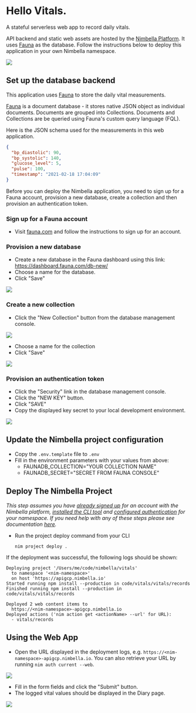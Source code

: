 # Hello Vitals.

A stateful serverless web app to record daily vitals. 

API backend and static web assets are hosted by the [Nimbella Platform](https://nimbella.com). It uses [Fauna](https://fauna.com/) as the database. Follow the instructions below to deploy this application in your own Nimbella namespace.

![](.images/app.png)

## Set up the database backend

This application uses [Fauna](https://fauna.com/) to store the daily vital measurements. 

[Fauna](https://fauna.com/) is a document database - it stores native JSON object as individual documents. Documents are grouped into Collections. Documents and Collections are be queried using Fauna's custom query language (FQL).

Here is the JSON schema used for the measurements in this web application.

```json
{
  "bp_diastolic": 90,
  "bp_systolic": 140,
  "glucose_level": 5,
  "pulse": 100,
  "timestamp": "2021-02-18 17:04:09"
}
```

Before you can deploy the Nimbella application, you need to sign up for a Fauna account, provision a new database, create a collection and then provision an authentication token. 

### Sign up for a Fauna account

- Visit [fauna.com](https://fauna.com/) and follow the instructions to sign up for an account.

### Provision a new database

- Create a new database in the Fauna dashboard using this link: https://dashboard.fauna.com/db-new/
- Choose a name for the database.
- Click "Save"

![](.images/create-database.png)

### Create a new collection

- Click the "New Collection" button from the database management console.

![](.images/create-collection.png)

- Choose a name for the collection
- Click "Save"

![](.images/collection.png)

### Provision an authentication token

- Click the "Security" link in the database management console.
- Click the "NEW KEY" button.
- Click "SAVE"
- Copy the displayed key secret to your local development environment.

![](.images/key.png)

## Update the Nimbella project configuration

- Copy the `.env.template` file to `.env`
- Fill in the environment parameters with your values from above:
  - FAUNADB_COLLECTION="YOUR COLLECTION NAME"
  - FAUNADB_SECRET="SECRET FROM FAUNA CONSOLE"

## Deploy The Nimbella Project

*This step assumes you have [already signed up](https://nimbella.com/signup) for an account with the Nimbella platform, [installed the CLI tool](https://docs.nimbella.com/install) and [configured authentication](https://docs.nimbella.com/namespaces) for your namespace. If you need help with any of these steps please see documentation [here](https://docs.nimbella.com/).*

- Run the project deploy command from your CLI

  ```
  nim project deploy .
  ```

If the deployment was successful, the following logs should be shown:

```
Deploying project '/Users/me/code/nimbella/vitals'
  to namespace '<nim-namespace>'
  on host 'https://apigcp.nimbella.io'
Started running npm install --production in code/vitals/vitals/records
Finished running npm install --production in code/vitals/vitals/records

Deployed 2 web content items to
  https://<nim-namespace>-apigcp.nimbella.io
Deployed actions ('nim action get <actionName> --url' for URL):
  - vitals/records
```

## Using the Web App

- Open the URL displayed in the deployment logs, e.g. `https://<nim-namespace>-apigcp.nimbella.io`. You can also retrieve your URL by running `nim auth current --web`.

![](.images/form.png)

- Fill in the form fields and click the "Submit" button.
- The logged vital values should be displayed in the Diary page.

![](.images/diary.png)